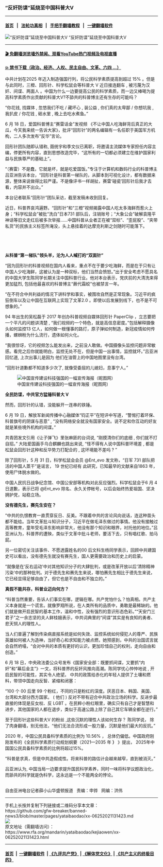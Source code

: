 ### “反奸防谍”延烧至中国科普大V
------------------------

#### [首页](https://github.com/gfw-breaker/banned-news3/blob/master/README.md) &nbsp;&nbsp;|&nbsp;&nbsp; [法轮功真相](https://github.com/begood0513/basic/blob/master/README.md)  &nbsp;&nbsp;|&nbsp;&nbsp; [手把手翻墙教程](https://github.com/gfw-breaker/guides/wiki)  &nbsp;&nbsp;|&nbsp;&nbsp; [一键翻墙软件](https://github.com/gfw-breaker/nogfw/blob/master/README.md)  



<div id="headerimg">
 <img alt="“反奸防谍”延烧至中国科普大V" src="https://www.rfa.org/mandarin/yataibaodao/kejiaowen/xx-06252021131423.html/@@images/34f9e328-4b41-4fd3-a950-be5030c4da29.jpeg" title="“反奸防谍”延烧至中国科普大V"/>
 <span class="lead_image_caption">
  “反奸防谍”延烧至中国科普大V
 </span>
 <!-- zoomattribute -->
</div>

<hr/>


#### [ 🎬  免翻墙浏览墙外禁闻、观看YouTube热门视频及电视直播](https://github.com/gfw-breaker/HelloWorld)

#### [ 💥  禁书下载（政治、经济、人权、民主自由、文革、六四 ...）](https://github.com/gfw-breaker/books/blob/master/README.md)

<div id="storytext">
 <p>
 </p>
 <p>
  中共计划在2025
  <span>
   年迈入制造强国行列，将公民科学素质提高到超过
  </span>
  15%
  <span>
   。但是与此同时，三橙、回形针、科学松鼠会等科普大
  </span>
  V
  <span>
   近日接连翻车
  </span>
  ,
  <span>
   被污蔑为汉奸、间谍、两面人
  </span>
  。中国为什么一边要提高公民的科学素质，而一边又棒喝为提高科学素质作出贡献的科普大V?不舔共的科普博主还有生存的可能吗？
  <strong>
  </strong>
 </p>
 <p>
  “你花钱,
  <span>
   找媒体
  </span>
  ,
  <span>
   忽悠我们不吃
  </span>
  /
  <span>
   藏坏心
  </span>
  ,
  <span>
   装公益
  </span>
  ,
  <span>
   你们真的太卑鄙
  </span>
  /
  <span>
   你想坑我
  </span>
  ,
  <span>
   我扒皮
  </span>
  /
  <span>
   你花钱
  </span>
  ,
  <span>
   砸水里
  </span>
  ,
  <span>
   晚上去吃水煮鱼。”
  </span>
 </p>
 <p>
  6
  <span>
   月
  </span>
  18
  <span>
   日，爱国科普博主“赛雷话金”发视频
  </span>
  《不让中国人吃海鲜背后真正的大瓜，今天我来统一告诉大家》，批评“回形针”的两名编辑有一名任职于美国军方机构，二人多次发布“反华”言论。
 </p>
 <p>
  回形针团队随即认错称, 聂统宇和季文仪已离职，将邀请主流媒体专家担任内容主编，停更所有内容，直到思想改造完毕，“这所有的一切都必须建立在维护国家利益与民族尊严的基础上”。
 </p>
 <p>
  “（赛雷）不是蠢，它就是坏，就是吃爱国饭。”专注于计算机和数码行业的科普博主吕亚洲告诉本台，“回形针是科普第一梯队的，从脚本到可视化设计，都有数据来源，整体来说做得比较严谨。不是像评书一样胡扯，赛雷‘碰瓷’回形针后我才去看，内容并不出众。”
 </p>
 <p>
  本台记者联系“回形针”团队采访，截至发稿未收到回复。
 </p>
 <p>
  近日，科普界哀鸿遍野。“回形针”和“三橙”视频揭露中国人吃太多海鲜而惹火上身；“科学松鼠会”被批“洗白”日本731
  <span>
   部队后，注销账号；“大象公会”破解袁隆平神话等旧文走红后被多次举报……中国科普从业者正在被“双标”、“歪屁股”、“夹带私货”的民族主义标签所淹没，头上悬挂着的达摩克利斯之剑随时可能落下。
  </span>
 </p>
 <p>
  <br/>
 </p>
 <p>
  <br/>
 </p>
 <p>
  <strong>
   从科普“第一梯队”领头羊，沦为人人喊打的“双面针”
  </strong>
 </p>
 <p>
  “因为回形针的科普视频在国内人看来，重点不在于要少吃海鲜，而是在于只有让中国人少吃海鲜，这被认为是一种双标，他们当然会愤怒。”出于安全考虑不愿具名的中国大学生陈同学长期关注中国科普行业。他对本台表示，党庆前的大清洗来得更加猛烈,
  <span>
   包括他最喜欢的科普博主“蕨代霜蛟”也被禁言一年。
  </span>
 </p>
 <p>
  “在不符合中共利益的情况下讲科学和事实，被围攻自然是正常现象。习近平的疯狂倒车以及让中国在互联网上实现了文革2.0
  <span>
   。即使以后发展到线下，也不是不可想象的。”
  </span>
 </p>
 <p>
  94
  <span>
   年出生的吴松磊于
  </span>
  2017
  <span>
   年创办科普视频自媒体回形针
  </span>
  PaperClip
  <span>
   ，立志要把一个平凡的问题讲清楚
  </span>
  , “我们视频的一个特色，就是高信息密度。”包括解释摄像头如何监控13
  <span>
   亿人，如何做一根懂事的路灯，原子弹如何制造，新冠疫情如何传播，螺蛳粉为什么流行，遗体如何火化。
  </span>
 </p>
 <p>
  “我很惊讶，它的视频怎么能发出来，之前没人敢做。中国摄像头监控问题非常敏感。看完之后你就能明白，监控无处不在，但是中国一出事情，监控就坏。”吕亚洲回忆道,
  <span>
   上次出事儿是因为
  </span>
  他们在油管上的中国地图里没有台湾。
 </p>
 <p>
  “回形针道歉都不知道多少次了,
  <span>
   就像受委屈的儿媳妇，息事宁人。”
  </span>
 </p>
 <p>
  <span>
   <figure class="image-richtext image-inline captioned" style="width:620px;">
    <img alt="中国宣传建设科技强国的一幅宣传海报（昵图网）" src="https://www.rfa.org/mandarin/yataibaodao/kejiaowen/xx-06252021131423.html/xx0625.jpg/@@images/73e9613a-8f43-4c8d-acce-d1045545b8e6.jpeg" title="xx0625.jpg"/>
    <figcaption class="image-caption">
     中国宣传建设科技强国的一幅宣传海报（昵图网）
    </figcaption>
    <small>
    </small>
   </figure>
  </span>
 </p>
 <p>
  <strong>
   <span>
    全民防谍，中共官方猛锤科普大
   </span>
   V
  </strong>
 </p>
 <p>
  <strong>
  </strong>
  然而，回形针的认错，没能躲开一连串的铁锤。
 </p>
 <p>
  6
  <span>
   月
  </span>
  19
  <span>
   日，解放军新闻传播中心融媒体“钧正平”在短评中写道，“警惕打着环保、科普旗号的阴谋与恶意”
  </span>
  ,
  <span>
   “没有网络安全就没有国家安全。说不定和你互动的好友就是某些境外机构的间谍。”
  </span>
 </p>
 <p>
  共青团发文引用《让子弹飞》里张麻匪的台词说,
  <span>
   “刚摸清你们的底细
  </span>
  ,
  <span>
   你们就不打自招。”
  </span>
  大陆爱国画手乌合麒麟也跳出来说,
  <span>
   “怪不得有人说中国科普环境差
  </span>
  ,
  <span>
   都是松鼠会回形针这种和反华势力打配合的
  </span>
  ,
  <span>
   这环境能不差吗
  </span>
  ?
  <span>
   ”
  </span>
 </p>
 <p>
  除了回形针，5
  <span>
   月
  </span>
  31
  <span>
   日，科学松鼠会会员
  </span>
  @Ent_evo
  <span>
   发文称，“日军
  </span>
  731
  <span>
   部队把活的中国人蒸干”是谣言，
  </span>
  19
  <span>
   世纪已经有
  </span>
  此研究，已知最早的文献来自1863
  <span>
   年，使用尸体脱水做的。
  </span>
 </p>
 <p>
  中国人民抗日战争纪念馆、中国公安部等机构对此反应强烈。科学松鼠会于6
  <span>
   月
  </span>
  4
  <span>
   日道歉，表示已将
  </span>
  @Ent_evo
  <span>
   除名、永久关停帐号，以后会始终热爱祖国、坚决拥护党，站稳立场。
  </span>
 </p>
 <p>
  <strong>
   没有德先生，赛先生安在？
  </strong>
 </p>
 <p>
  <strong>
  </strong>
  “中共的仇恨教育一直贯穿反日、反美。不跟着中共的言论风向说话，连这种苗头都不能给。当年文革批斗知识分子，习近平在做毛泽东做过的事情。他没有接触过高等教育，童年受毛泽东影响非常大，他没有那个知识和眼界，衬托他的地位。”吕亚洲认为，科普界的遭殃，类似于文革中批斗老师，要活下去，只有唱红歌、拍马屁。
 </p>
 <p>
  另一位密切关注该事件、不愿透露姓名的00
  <span>
   后文科生杨同学表示，回顾中共建国史可以看出，没有德先生就没有赛先生，国人更需要政治和历史上的启蒙。
  </span>
 </p>
 <p>
  “就像是在‘反右运动’中对其他知识分子的大肆批判，或是改革开放以后‘清除精神污染’中的那种批判。对于德先生和赛先生来说，哪怕赛先生相比于德先生来说，它已经显得足够自由了，但它也是不自由和不独立的。”
 </p>
 <p>
  <strong>
   真假不能共存，科普业迈向何方？
  </strong>
 </p>
 <p>
  “科普当然重要，告诉人们事实在哪，逻辑在哪。共产党怕什么？怕真相。共产主义本身就是一个谎言。就像罗翔所说，在人类所有的品质中，勇敢是最稀缺的。他们就是做开启民智的基本工作，温和中性，没有强烈的意识形态色彩。”“天安门三君子”之一余志坚的夫人鲜桂娥表示，中共词典里的“间谍”其实是有良知的勇者、悲天悯人的理性人。
 </p>
 <p>
  当人们普遍了解到传染病直报系统是如何失效、监控系统如何侵犯人的尊严、民族英雄如何被人为造神，当好奇心和求知能力被点燃，她预感到，中共的治国谎言就会自然坍塌，“会对中共的本质有更好的认识，更加珍惜自己的权利，走向自由和创造。”
 </p>
 <p>
  6
  <span>
   月
  </span>
  18
  <span>
   日，中央政法委公众号发布《国家安全部：既要抓间谍，又要抓“内奸”和“幕后金主”》一文，将科普界的反奸风推向高潮。陈同学忧心忡忡地说
  </span>
  ,
  <span>
   开启民智的可能性，其实令人绝望。 中共的政策给赤化的年轻人提供了土壤和燃料，带领中国走向反智、紧缩和闭塞：
  </span>
 </p>
 <p>
  “100
  <span>
   个
  </span>
  00
  <span>
   后里
  </span>
  99
  <span>
   个粉红，不同的只是粉红的深度。厌恶日本、韩国、美国、台湾和大部分西方国家。
  </span>
  (
  <span>
   他们
  </span>
  )
  <span>
   反对不带有迎合中共政治立场的科学。反进步最直接的体现是反女权、反
  </span>
  LGBT
  <span>
   。在民粹小粉红眼里，确实只有自己才是智慧和进步，其他国家的人都在退步，类似于高速公路上除了自己其它车辆全都在逆行。”
  </span>
 </p>
 <p>
  至于回形针这些科普大V
  <span>
   的粉丝
  </span>
  ,这些沉默的理性人该如何生存？ 陈同学说， 除了肉身翻墙，别无他法，“他们无法合流形成一股力量，沉默是他们最大的反抗。”
 </p>
 <p>
  2020
  <span>
   年，中国公民具备科学素质的比例为
  </span>
  10.56%
  <span>
   ，
  </span>
  总体仍偏低。中国政府刚刚发布的《全民科学素质行动规划纲要（2021—2035
  <span>
   年
   <strong>
    ）
   </strong>
   》提出，
  </span>
  2025年中国国公民具备科学素质的比例将超过15%。
 </p>
 <p>
  “科普是求真，但是中共造假成性。将来科普的路估计会越来越窄，直到被消灭。”
 </p>
 <p>
  吕亚洲认为,
  <span>
   中国当局一边要求提升国民科学素养，同时一味将科学议题政治化，而舔共的科学就是伪科学，这永远是一个不能两全的悖论。
   <p>
    <br/>
    自由亚洲电台记者薛小山华盛顿报道   责编：申铧   网编：洪伟
   </p>
  </span>
 </p>
</div>

<hr/>
手机上长按并复制下列链接或二维码分享本文章：<br/>
https://github.com/gfw-breaker/banned-news3/blob/master/pages/yataibaodao/xx-06252021131423.md <br/>
<a href='https://github.com/gfw-breaker/banned-news3/blob/master/pages/yataibaodao/xx-06252021131423.md'><img src='https://github.com/gfw-breaker/banned-news3/blob/master/pages/yataibaodao/xx-06252021131423.md.png'/></a> <br/>
原文地址（需翻墙访问）：https://www.rfa.org/mandarin/yataibaodao/kejiaowen/xx-06252021131423.html


------------------------
#### [首页](https://github.com/gfw-breaker/banned-news3/blob/master/README.md) &nbsp;|&nbsp; [一键翻墙软件](https://github.com/gfw-breaker/nogfw/blob/master/README.md) &nbsp;| [《九评共产党》](https://github.com/gfw-breaker/9ping.md/blob/master/README.md#九评之一评共产党是什么) | [《解体党文化》](https://github.com/gfw-breaker/jtdwh.md/blob/master/README.md) | [《共产主义的终极目的》](https://github.com/gfw-breaker/gczydzjmd.md/blob/master/README.md)


<img src='http://gfw-breaker.win/banned-news3/pages/yataibaodao/xx-06252021131423.md' width='0px' height='0px'/>